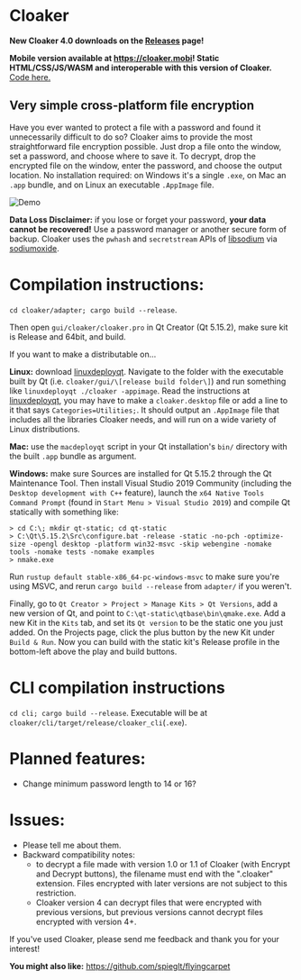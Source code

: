 # Cloaker

**New Cloaker 4.0 downloads on the [Releases](https://github.com/spieglt/Cloaker/releases) page!**

**Mobile version available at https://cloaker.mobi! Static HTML/CSS/JS/WASM and interoperable with this version of Cloaker.** [Code here.](https://github.com/spieglt/Cloaker.js)

## Very simple cross-platform file encryption

Have you ever wanted to protect a file with a password and found it unnecessarily difficult to do so? Cloaker aims to provide the most straightforward file encryption possible. Just drop a file onto the window, set a password, and choose where to save it. To decrypt, drop the encrypted file on the window, enter the password, and choose the output location. No installation required: on Windows it's a single `.exe`, on Mac an `.app` bundle, and on Linux an executable `.AppImage` file.

![Demo](demo.gif)

**Data Loss Disclaimer:** if you lose or forget your password, **your data cannot be recovered!** Use a password manager or another secure form of backup. Cloaker uses the `pwhash` and `secretstream` APIs of [libsodium](https://doc.libsodium.org/) via [sodiumoxide](https://github.com/sodiumoxide/sodiumoxide).

# Compilation instructions:
`cd cloaker/adapter; cargo build --release`.

Then open `gui/cloaker/cloaker.pro` in Qt Creator (Qt 5.15.2), make sure kit is Release and 64bit, and build.

If you want to make a distributable on...

**Linux:** download [linuxdeployqt](https://github.com/probonopd/linuxdeployqt/releases). Navigate to the folder with the executable built by Qt (i.e. `cloaker/gui/\[release build folder\]`) and run something like `linuxdeployqt ./cloaker -appimage`. Read the instructions at [linuxdeployqt](https://github.com/probonopd/linuxdeployqt), you may have to make a `cloaker.desktop` file or add a line to it that says `Categories=Utilities;`. It should output an `.AppImage` file that includes all the libraries Cloaker needs, and will run on a wide variety of Linux distributions.

**Mac:** use the `macdeployqt` script in your Qt installation's `bin/` directory with the built `.app` bundle as argument.

**Windows:** make sure Sources are installed for Qt 5.15.2 through the Qt Maintenance Tool. Then install Visual Studio 2019 Community (including the `Desktop development with C++` feature), launch the `x64 Native Tools Command Prompt` (found in `Start Menu > Visual Studio 2019`) and compile Qt statically with something like:
```
> cd C:\; mkdir qt-static; cd qt-static
> C:\Qt\5.15.2\Src\configure.bat -release -static -no-pch -optimize-size -opengl desktop -platform win32-msvc -skip webengine -nomake tools -nomake tests -nomake examples
> nmake.exe
```
Run `rustup default stable-x86_64-pc-windows-msvc` to make sure you're using MSVC, and rerun `cargo build --release` from `adapter/` if you weren't.

Finally, go to `Qt Creator > Project > Manage Kits > Qt Versions`, add a new version of Qt, and point to `C:\qt-static\qtbase\bin\qmake.exe`. Add a new Kit in the `Kits` tab, and set its `Qt version` to be the static one you just added. On the Projects page, click the plus button by the new Kit under `Build & Run`. Now you can build with the static kit's Release profile in the bottom-left above the play and build buttons.

# CLI compilation instructions
`cd cli; cargo build --release`. Executable will be at `cloaker/cli/target/release/cloaker_cli`(`.exe`).

# Planned features:
- Change minimum password length to 14 or 16?

# Issues:
- Please tell me about them.
- Backward compatibility notes:
    - to decrypt a file made with version 1.0 or 1.1 of Cloaker (with Encrypt and Decrypt buttons), the filename must end with the ".cloaker" extension. Files encrypted with later versions are not subject to this restriction.
    - Cloaker version 4 can decrypt files that were encrypted with previous versions, but previous versions cannot decrypt files encrypted with version 4+.

If you've used Cloaker, please send me feedback and thank you for your interest!

**You might also like:** https://github.com/spieglt/flyingcarpet
